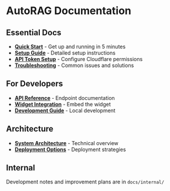 # AutoRAG Documentation

## Essential Docs

- **[Quick Start](./ESSENTIAL.md)** - Get up and running in 5 minutes
- **[Setup Guide](./SETUP.md)** - Detailed setup instructions
- **[API Token Setup](./API_TOKEN_SETUP.md)** - Configure Cloudflare permissions
- **[Troubleshooting](./TROUBLESHOOTING.md)** - Common issues and solutions

## For Developers

- **[API Reference](./developers/api-reference.md)** - Endpoint documentation
- **[Widget Integration](./developers/widget-integration.md)** - Embed the widget
- **[Development Guide](./developers/development-guide.md)** - Local development

## Architecture

- **[System Architecture](./architects/system-architecture.md)** - Technical overview
- **[Deployment Options](./architects/deployment-options.md)** - Deployment strategies

## Internal

Development notes and improvement plans are in `docs/internal/`